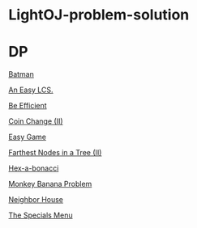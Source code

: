 # LightOJ-problem-solution
# DP
[Batman](https://github.com/anik107/LightOJ-problem-solution/blob/main/DP/Batman.cpp)

[An Easy LCS.](https://github.com/anik107/LightOJ-problem-solution/blob/main/DP/An%20Easy%20LCS.cpp)

[Be Efficient](https://github.com/anik107/LightOJ-problem-solution/blob/main/DP/Be%20Efficient.cpp)

[Coin Change (II)](https://github.com/anik107/LightOJ-problem-solution/blob/main/DP/Coin%20Change%20(II).cpp)

[Easy Game](https://github.com/anik107/LightOJ-problem-solution/blob/main/DP/Easy%20Game.cpp)

[Farthest Nodes in a Tree (II)](https://github.com/anik107/LightOJ-problem-solution/blob/main/DP/Farthest%20Nodes%20in%20a%20Tree%20(II).cpp)

[Hex-a-bonacci](https://github.com/anik107/LightOJ-problem-solution/blob/main/DP/Hex-a-bonacci.cpp)

[Monkey Banana Problem](https://github.com/anik107/LightOJ-problem-solution/blob/main/DP/Monkey%20Banana%20Problem.cpp)

[Neighbor House](https://github.com/anik107/LightOJ-problem-solution/blob/main/DP/Neighbor%20House.cpp)

[The Specials Menu](https://github.com/anik107/LightOJ-problem-solution/blob/main/DP/The%20Specials%20Menu.cpp)
